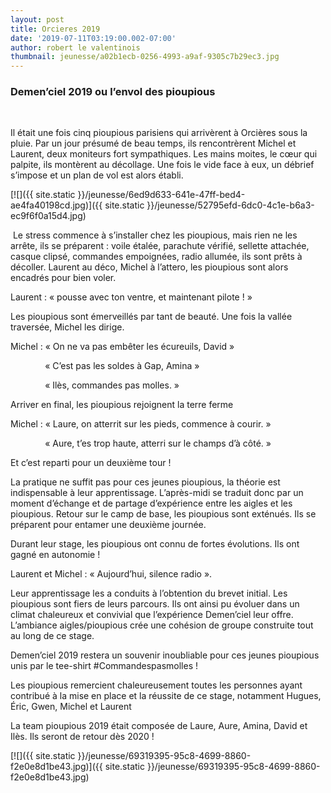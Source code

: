 ```yaml
---
layout: post
title: Orcieres 2019
date: '2019-07-11T03:19:00.002-07:00'
author: robert le valentinois
thumbnail: jeunesse/a02b1ecb-0256-4993-a9af-9305c7b29ec3.jpg
---
```

  

### Demen’ciel 2019 ou l’envol des pioupious

  

&nbsp;

Il était une fois cinq pioupious parisiens qui arrivèrent à Orcières sous la pluie. Par un jour présumé de beau temps, ils rencontrèrent Michel et Laurent, deux moniteurs fort sympathiques. Les mains moites, le cœur qui palpite, ils montèrent au décollage. Une fois le vide face à eux, un débrief s’impose et un plan de vol est alors établi.  
  

[![]({{ site.static }}/jeunesse/6ed9d633-641e-47ff-bed4-ae4fa40198cd.jpg)]({{ site.static }}/jeunesse/52795efd-6dc0-4c1e-b6a3-ec9f6f0a15d4.jpg)
  
&nbsp;Le stress commence à s’installer chez les pioupious, mais rien ne les arrête, ils se préparent&nbsp;: voile étalée, parachute vérifié, sellette attachée, casque clipsé, commandes empoignées, radio allumée, ils sont prêts à décoller. Laurent au déco, Michel à l’attero, les pioupious sont alors encadrés pour bien voler.

Laurent&nbsp;: «&nbsp;pousse avec ton ventre, et maintenant pilote&nbsp;!&nbsp;»

Les pioupious sont émerveillés par tant de beauté. Une fois la vallée traversée, Michel les dirige.

Michel&nbsp;:&nbsp;«&nbsp;On ne va pas embêter les écureuils, David&nbsp;»

 &nbsp;&nbsp;&nbsp;&nbsp;&nbsp;&nbsp;&nbsp;&nbsp;&nbsp;&nbsp;&nbsp;&nbsp;&nbsp; «&nbsp;C’est pas les soldes à Gap, Amina&nbsp;»

 &nbsp;&nbsp;&nbsp;&nbsp;&nbsp;&nbsp;&nbsp;&nbsp;&nbsp;&nbsp;&nbsp;&nbsp;&nbsp; «&nbsp;Ilès, commandes pas molles.&nbsp;»

Arriver en final, les pioupious rejoignent la terre ferme

Michel&nbsp;:&nbsp;«&nbsp;Laure, on atterrit sur les pieds, commence à courir.&nbsp;»

 &nbsp;&nbsp;&nbsp;&nbsp;&nbsp;&nbsp;&nbsp;&nbsp;&nbsp;&nbsp;&nbsp;&nbsp;&nbsp; «&nbsp;Aure, t’es trop haute, atterri sur le champs d’à côté.&nbsp;»

Et c’est reparti pour un deuxième tour&nbsp;!

La pratique ne suffit pas pour ces jeunes pioupious, la théorie est indispensable à leur apprentissage. L’après-midi se traduit donc par un moment d’échange et de partage d’expérience entre les aigles et les pioupious. Retour sur le camp de base, les pioupious sont exténués. Ils se préparent pour entamer une deuxième journée.

  

Durant leur stage, les pioupious ont connu de fortes évolutions. Ils ont gagné en autonomie&nbsp;!

Laurent et Michel&nbsp;: «&nbsp;Aujourd’hui, silence radio&nbsp;».

Leur apprentissage les a conduits à l’obtention du brevet initial. Les pioupious sont fiers de leurs parcours. Ils ont ainsi pu évoluer dans un climat chaleureux et convivial que l’expérience Demen’ciel leur offre. L’ambiance aigles/pioupious crée une cohésion de groupe construite tout au long de ce stage.

Demen’ciel 2019 restera un souvenir inoubliable pour ces jeunes pioupious unis par le tee-shirt #Commandespasmolles&nbsp;!

Les pioupious remercient chaleureusement toutes les personnes ayant contribué à la mise en place et la réussite de ce stage, notamment Hugues, Éric, Gwen, Michel et Laurent

La team pioupious 2019 était composée de&nbsp;Laure, Aure, Amina, David et Ilès. Ils seront de retour dès 2020&nbsp;!  
  

[![]({{ site.static }}/jeunesse/69319395-95c8-4699-8860-f2e0e8d1be43.jpg)]({{ site.static }}/jeunesse/69319395-95c8-4699-8860-f2e0e8d1be43.jpg)

  

  

